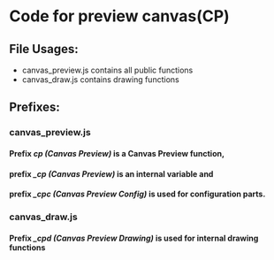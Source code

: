 # Code for preview canvas(CP)

## File Usages:
* canvas_preview.js contains all public functions  
* canvas_draw.js contains drawing functions  

## Prefixes:

### canvas_preview.js

#### Prefix *cp (Canvas Preview)* is a Canvas Preview function,     
#### prefix *_cp (Canvas Preview)* is an internal variable and    
#### prefix *_cpc (Canvas Preview Config)* is used for configuration parts.
### canvas_draw.js
#### Prefix *_cpd (Canvas Preview Drawing)* is used for internal drawing functions